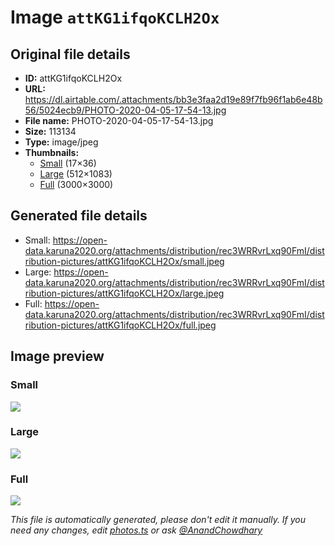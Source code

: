 # Image `attKG1ifqoKCLH2Ox`

## Original file details

- **ID:** attKG1ifqoKCLH2Ox
- **URL:** https://dl.airtable.com/.attachments/bb3e3faa2d19e89f7fb96f1ab6e48b56/5024ecb9/PHOTO-2020-04-05-17-54-13.jpg
- **File name:** PHOTO-2020-04-05-17-54-13.jpg
- **Size:** 113134
- **Type:** image/jpeg
- **Thumbnails:**
  - [Small](https://dl.airtable.com/.attachmentThumbnails/2dc12b16862b26bddaf5920d6d2dabc7/7e9f640e) (17×36)
  - [Large](https://dl.airtable.com/.attachmentThumbnails/7b4c37eb81baf84a23bee367309ef111/4333d90a) (512×1083)
  - [Full](https://dl.airtable.com/.attachmentThumbnails/248155298864c65d6535be5e28ae54fb/579639d1) (3000×3000)

## Generated file details

- Small: https://open-data.karuna2020.org/attachments/distribution/rec3WRRvrLxq90FmI/distribution-pictures/attKG1ifqoKCLH2Ox/small.jpeg
- Large: https://open-data.karuna2020.org/attachments/distribution/rec3WRRvrLxq90FmI/distribution-pictures/attKG1ifqoKCLH2Ox/large.jpeg
- Full: https://open-data.karuna2020.org/attachments/distribution/rec3WRRvrLxq90FmI/distribution-pictures/attKG1ifqoKCLH2Ox/full.jpeg

## Image preview

### Small

![](https://open-data.karuna2020.org/attachments/distribution/rec3WRRvrLxq90FmI/distribution-pictures/attKG1ifqoKCLH2Ox/small.jpeg)

### Large

![](https://open-data.karuna2020.org/attachments/distribution/rec3WRRvrLxq90FmI/distribution-pictures/attKG1ifqoKCLH2Ox/large.jpeg)

### Full

![](https://open-data.karuna2020.org/attachments/distribution/rec3WRRvrLxq90FmI/distribution-pictures/attKG1ifqoKCLH2Ox/full.jpeg)

_This file is automatically generated, please don't edit it manually. If you need any changes, edit [photos.ts](/photos.ts) or ask [@AnandChowdhary](https://github.com/AnandChowdhary)_
